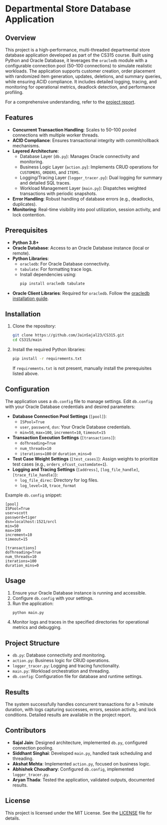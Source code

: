 # Departmental Store Database Application

## Overview
This project is a high-performance, multi-threaded departmental store database application developed as part of the CS315 course. Built using Python and Oracle Database, it leverages the `oracledb` module with a configurable connection pool (50–100 connections) to simulate realistic workloads. The application supports customer creation, order placement with randomized item generation, updates, deletions, and summary queries, while ensuring ACID compliance. It includes detailed logging, tracing, and monitoring for operational metrics, deadlock detection, and performance profiling.

For a comprehensive understanding, refer to the [project report](link-to-report-placeholder).

## Features
- **Concurrent Transaction Handling**: Scales to 50–100 pooled connections with multiple worker threads.
- **ACID Compliance**: Ensures transactional integrity with commit/rollback mechanisms.
- **Layered Architecture**:
  - Database Layer (`db.py`): Manages Oracle connectivity and monitoring.
  - Business Logic Layer (`action.py`): Implements CRUD operations for `CUSTOMERS`, `ORDERS`, and `ITEMS`.
  - Logging/Tracing Layer (`logger_tracer.py`): Dual logging for summary and detailed SQL traces.
  - Workload Management Layer (`main.py`): Dispatches weighted transactions with periodic snapshots.
- **Error Handling**: Robust handling of database errors (e.g., deadlocks, duplicates).
- **Monitoring**: Real-time visibility into pool utilization, session activity, and lock contention.

## Prerequisites
- **Python 3.8+**
- **Oracle Database**: Access to an Oracle Database instance (local or remote).
- **Python Libraries**:
  - `oracledb`: For Oracle Database connectivity.
  - `tabulate`: For formatting trace logs.
  - Install dependencies using:
    ```bash
    pip install oracledb tabulate
    ```
- **Oracle Client Libraries**: Required for `oracledb`. Follow the [oracledb installation guide](https://python-oracledb.readthedocs.io/en/latest/user_guide/installation.html).

## Installation
1. Clone the repository:
   ```bash
   git clone https://github.com/JainSajal23/CS315.git
   cd CS315/main
   ```
2. Install the required Python libraries:
   ```bash
   pip install -r requirements.txt
   ```
   If `requirements.txt` is not present, manually install the prerequisites listed above.

## Configuration
The application uses a `db.config` file to manage settings. Edit `db.config` with your Oracle Database credentials and desired parameters:
- **Database Connection Pool Settings** (`[pool]`):
  - `ISPool=True`
  - `user`, `password`, `dsn`: Your Oracle Database credentials.
  - `min=50`, `max=100`, `increment=10`, `timeout=15`
- **Transaction Execution Settings** (`[transactions]`):
  - `doThreading=True`
  - `num_threads=10`
  - `iterations=100` or `duration_mins=0`
- **Test Case Weight Settings** (`[test_cases]`): Assign weights to prioritize test cases (e.g., `orders_ofcust_customdate=1`).
- **Logging and Tracing Settings** (`[address]`, `[log_file_handle]`, `[trace_file_handle]`):
  - `log_file_direc`: Directory for log files.
  - `log_level=10`, `trace_format`

Example `db.config` snippet:
```
[pool]
ISPool=True
user=scott
password=tiger
dsn=localhost:1521/orcl
min=50
max=100
increment=10
timeout=15

[transactions]
doThreading=True
num_threads=10
iterations=100
duration_mins=0
```

## Usage
1. Ensure your Oracle Database instance is running and accessible.
2. Configure `db.config` with your settings.
3. Run the application:
   ```bash
   python main.py
   ```
4. Monitor logs and traces in the specified directories for operational metrics and debugging.

## Project Structure
- `db.py`: Database connectivity and monitoring.
- `action.py`: Business logic for CRUD operations.
- `logger_tracer.py`: Logging and tracing functionality.
- `main.py`: Workload orchestration and threading.
- `db.config`: Configuration file for database and runtime settings.

## Results
The system successfully handles concurrent transactions for a 1-minute duration, with logs capturing successes, errors, session activity, and lock conditions. Detailed results are available in the project report.

## Contributors
- **Sajal Jain**: Designed architecture, implemented `db.py`, configured connection pooling.
- **Siddhant Singhai**: Developed `main.py`, handled task scheduling and threading.
- **Akshat Mehta**: Implemented `action.py`, focused on business logic.
- **Abhishek Choudhary**: Configured `db.config`, implemented `logger_tracer.py`.
- **Aryan Thada**: Tested the application, validated outputs, documented results.

## License
This project is licensed under the MIT License. See the [LICENSE](LICENSE) file for details.
